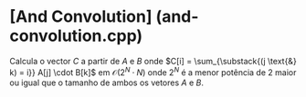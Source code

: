 # [And Convolution] (and-convolution.cpp)

Calcula o vector $C$ a partir de $A$ e $B$ onde $C[i] = \sum_{\substack{(j \text{&} k) = i}} A[j] \cdot B[k]$ em $\mathcal{O}(2^N \cdot N)$
onde $2^N$ é a menor potência de $2$ maior ou igual que o tamanho de ambos os vetores $A$ e $B$.
